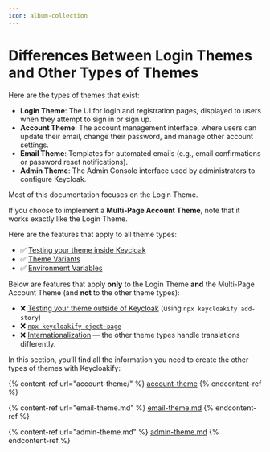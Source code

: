 ```yaml
---
icon: album-collection
---
```


# Differences Between Login Themes and Other Types of Themes

Here are the types of themes that exist:

* **Login Theme**: The UI for login and registration pages, displayed to users when they attempt to sign in or sign up.
* **Account Theme**: The account management interface, where users can update their email, change their password, and manage other account settings.
* **Email Theme**: Templates for automated emails (e.g., email confirmations or password reset notifications).
* **Admin Theme**: The Admin Console interface used by administrators to configure Keycloak.

Most of this documentation focuses on the Login Theme.

If you choose to implement a **Multi-Page Account Theme**, note that it works exactly like the Login Theme.

Here are the features that apply to all theme types:

* ✅ [Testing your theme inside Keycloak](../testing-your-theme/inside-of-keycloak.md)
* ✅ [Theme Variants](../features/theme-variants.md)
* ✅ [Environment Variables](../features/compiler-options/environmentvariables.md)

Below are features that apply **only** to the Login Theme **and** the Multi-Page Account Theme (and **not** to the other theme types):

* ❌ [Testing your theme outside of Keycloak](../testing-your-theme/outside-of-keycloak.md) (using `npx keycloakify add-story`)
* ❌ [`npx keycloakify eject-page`](../common-use-case-examples/using-a-component-library.md)
* ❌ [Internationalization](../features/i18n/) — the other theme types handle translations differently.

In this section, you’ll find all the information you need to create the other types of themes with Keycloakify:

{% content-ref url="account-theme/" %}
[account-theme](account-theme/)
{% endcontent-ref %}

{% content-ref url="email-theme.md" %}
[email-theme.md](email-theme.md)
{% endcontent-ref %}

{% content-ref url="admin-theme.md" %}
[admin-theme.md](admin-theme.md)
{% endcontent-ref %}
